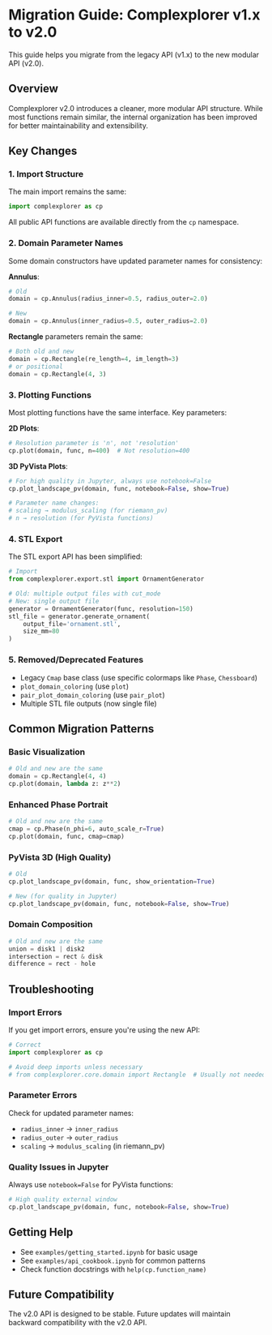 # Migration Guide: Complexplorer v1.x to v2.0

This guide helps you migrate from the legacy API (v1.x) to the new modular API (v2.0).

## Overview

Complexplorer v2.0 introduces a cleaner, more modular API structure. While most functions remain similar, the internal organization has been improved for better maintainability and extensibility.

## Key Changes

### 1. Import Structure

The main import remains the same:
```python
import complexplorer as cp
```

All public API functions are available directly from the `cp` namespace.

### 2. Domain Parameter Names

Some domain constructors have updated parameter names for consistency:

**Annulus**:
```python
# Old
domain = cp.Annulus(radius_inner=0.5, radius_outer=2.0)

# New
domain = cp.Annulus(inner_radius=0.5, outer_radius=2.0)
```

**Rectangle** parameters remain the same:
```python
# Both old and new
domain = cp.Rectangle(re_length=4, im_length=3)
# or positional
domain = cp.Rectangle(4, 3)
```

### 3. Plotting Functions

Most plotting functions have the same interface. Key parameters:

**2D Plots**:
```python
# Resolution parameter is 'n', not 'resolution'
cp.plot(domain, func, n=400)  # Not resolution=400
```

**3D PyVista Plots**:
```python
# For high quality in Jupyter, always use notebook=False
cp.plot_landscape_pv(domain, func, notebook=False, show=True)

# Parameter name changes:
# scaling → modulus_scaling (for riemann_pv)
# n → resolution (for PyVista functions)
```

### 4. STL Export

The STL export API has been simplified:

```python
# Import
from complexplorer.export.stl import OrnamentGenerator

# Old: multiple output files with cut_mode
# New: single output file
generator = OrnamentGenerator(func, resolution=150)
stl_file = generator.generate_ornament(
    output_file='ornament.stl',
    size_mm=80
)
```

### 5. Removed/Deprecated Features

- Legacy `Cmap` base class (use specific colormaps like `Phase`, `Chessboard`)
- `plot_domain_coloring` (use `plot`)
- `pair_plot_domain_coloring` (use `pair_plot`)
- Multiple STL file outputs (now single file)

## Common Migration Patterns

### Basic Visualization
```python
# Old and new are the same
domain = cp.Rectangle(4, 4)
cp.plot(domain, lambda z: z**2)
```

### Enhanced Phase Portrait
```python
# Old and new are the same
cmap = cp.Phase(n_phi=6, auto_scale_r=True)
cp.plot(domain, func, cmap=cmap)
```

### PyVista 3D (High Quality)
```python
# Old
cp.plot_landscape_pv(domain, func, show_orientation=True)

# New (for quality in Jupyter)
cp.plot_landscape_pv(domain, func, notebook=False, show=True)
```

### Domain Composition
```python
# Old and new are the same
union = disk1 | disk2
intersection = rect & disk
difference = rect - hole
```

## Troubleshooting

### Import Errors

If you get import errors, ensure you're using the new API:
```python
# Correct
import complexplorer as cp

# Avoid deep imports unless necessary
# from complexplorer.core.domain import Rectangle  # Usually not needed
```

### Parameter Errors

Check for updated parameter names:
- `radius_inner` → `inner_radius`
- `radius_outer` → `outer_radius`
- `scaling` → `modulus_scaling` (in riemann_pv)

### Quality Issues in Jupyter

Always use `notebook=False` for PyVista functions:
```python
# High quality external window
cp.plot_landscape_pv(domain, func, notebook=False, show=True)
```

## Getting Help

- See `examples/getting_started.ipynb` for basic usage
- See `examples/api_cookbook.ipynb` for common patterns
- Check function docstrings with `help(cp.function_name)`

## Future Compatibility

The v2.0 API is designed to be stable. Future updates will maintain backward compatibility with the v2.0 API.